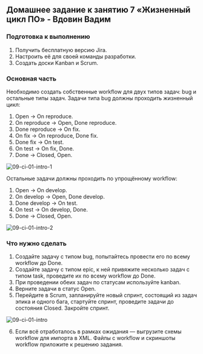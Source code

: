 ## Домашнее задание к занятию 7 «Жизненный цикл ПО» - Вдовин Вадим

### Подготовка к выполнению

1. Получить бесплатную версию Jira.
2. Настроить её для своей команды разработки.
3. Создать доски Kanban и Scrum.

### Основная часть

Необходимо создать собственные workflow для двух типов задач: bug и остальные типы задач. Задачи типа bug должны проходить жизненный цикл:

1. Open -> On reproduce.
2. On reproduce -> Open, Done reproduce.
3. Done reproduce -> On fix.
4. On fix -> On reproduce, Done fix.
5. Done fix -> On test.
6. On test -> On fix, Done.
7. Done -> Closed, Open.

![09-ci-01-intro-1](https://github.com/V4d1M63/devops-netology/assets/130470784/8cae1e92-0c3d-4da1-a1d6-71ab815f98ac)

Остальные задачи должны проходить по упрощённому workflow:

1. Open -> On develop.
2. On develop -> Open, Done develop.
3. Done develop -> On test.
4. On test -> On develop, Done.
5. Done -> Closed, Open.

![09-ci-01-intro-2](https://github.com/V4d1M63/devops-netology/assets/130470784/2f4cbf57-82c9-4fc8-86b2-ca3b9fa4eb09)

### Что нужно сделать

1. Создайте задачу с типом bug, попытайтесь провести его по всему workflow до Done.
2. Создайте задачу с типом epic, к ней привяжите несколько задач с типом task, проведите их по всему workflow до Done.
3. При проведении обеих задач по статусам используйте kanban.
4. Верните задачи в статус Open.
5. Перейдите в Scrum, запланируйте новый спринт, состоящий из задач эпика и одного бага, стартуйте спринт, проведите задачи до состояния Closed. Закройте спринт.

![09-ci-01-intro](https://github.com/V4d1M63/devops-netology/assets/130470784/e40b8eba-235b-4a77-957b-70f9e75bb1a8)

6. Если всё отработалось в рамках ожидания — выгрузите схемы workflow для импорта в XML. Файлы с workflow и скриншоты workflow приложите к решению задания.
